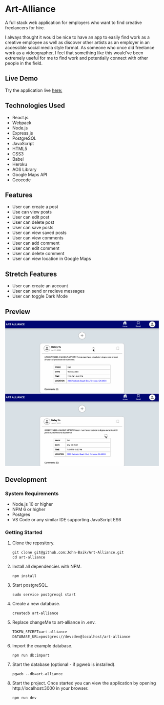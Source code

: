 # Art-Alliance

A full stack web application for employers who want to find creative freelancers for hire.

I always thought it would be nice to have an app to easily find work as a creative employee as well as discover other artists as an employer in an accessible social media style format. As someone who once did freelance work as a videographer, I feel that something like this would've been extremely useful for me to find work and potentially connect with other people in the field.
## Live Demo
Try the application live [here:](https://art-alliance.herokuapp.com/)
## Technologies Used
- React.js
- Webpack
- Node.js
- Express.js
- PostgreSQL
- JavaScript
- HTML5
- CSS3
- Babel
- Heroku
- AOS Library
- Google Maps API
- Geocode
## Features
- User can create a post
- Use can view posts
- User can edit post
- User can delete post
- User can save posts
- User can view saved posts
- User can view comments
- User can add comment
- User can edit comment
- User can delete comment
- User can view location in Google Maps

## Stretch Features
- User can create an account
- User can send or recieve messages
- User can toggle Dark Mode

## Preview
<img src="gifs/create-post.gif">
<img src="gifs/location.gif">

## Development
### System Requirements
- Node.js 10 or higher
- NPM 6 or higher
- Postgres
- VS Code or any similar IDE supporting JavaScript ES6
### Getting Started

1. Clone the repository.
    ```shell
    git clone git@github.com:John-Baik/Art-Alliance.git
    cd art-alliance
    ```
2. Install all dependencies with NPM.
    ```shell
    npm install
    ```
3. Start postgreSQL.
    ```shell
    sudo service postgresql start
    ```
4. Create a new database.
    ```shell
    createdb art-alliance
    ```
5. Replace changeMe to art-alliance in .env.
    ```shell
    TOKEN_SECRET=art-alliance
    DATABASE_URL=postgres://dev:dev@localhost/art-alliance
    ```
6. Import the example database.
    ```shell
    npm run db:import
    ```
7. Start the database (optional - if pgweb is installed).
    ```shell
    pgweb --db=art-alliance
    ```
8. Start the project. Once started you can view the application by opening http://localhost:3000 in your browser.
    ```shell
    npm run dev
    ```
